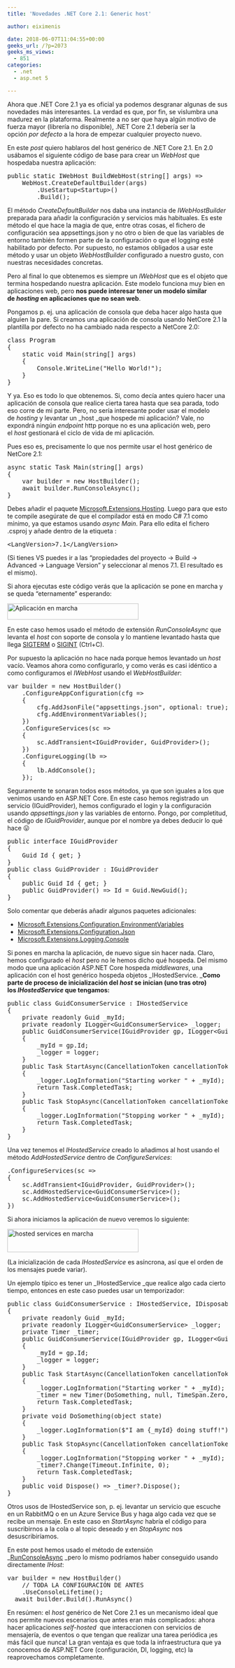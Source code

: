 ```yaml
---
title: 'Novedades .NET Core 2.1: Generic host'

author: eiximenis

date: 2018-06-07T11:04:55+00:00
geeks_url: /?p=2073
geeks_ms_views:
  - 851
categories:
  - .net
  - asp.net 5

---
```

Ahora que .NET Core 2.1 ya es oficial ya podemos desgranar algunas de sus novedades más interesantes. La verdad es que, por fin, se vislumbra una madurez en la plataforma. Realmente a no ser que haya algún motivo de fuerza mayor (librería no disponible), .NET Core 2.1 debería ser la opción _por defecto_ a la hora de empezar cualquier proyecto nuevo.
  
<!--more-->


  
En este _post_ quiero hablaros del host genérico de .NET Core 2.1. En 2.0 usábamos el siguiente código de base para crear un _WebHost_ que hospedaba nuestra aplicación:

<pre class="EnlighterJSRAW" data-enlighter-language="csharp">public static IWebHost BuildWebHost(string[] args) =&gt;
    WebHost.CreateDefaultBuilder(args)
        .UseStartup&lt;Startup&gt;()
        .Build();</pre>

El método _CreateDefaultBuilder_ nos daba una instancia de _IWebHostBuilder_ preparada para añadir la configuración y servicios más habituales. Es este método el que hace la magia de que, entre otras cosas, el fichero de configuración sea appsettings.json y no otro o bien de que las variables de entorno también formen parte de la configuración o que el logging esté habilitado por defecto. Por supuesto, no estamos obligados a usar este método y usar un objeto _WebHostBuilder_ configurado a nuestro gusto, con nuestras necesidades concretas.
  
Pero al final lo que obtenemos es siempre un _IWebHost_ que es el objeto que termina hospedando nuestra aplicación. Este modelo funciona muy bien en aplicaciones web, pero **nos puede interesar tener un modelo similar de _hosting_ en aplicaciones que no sean web**.
  
Pongamos p. ej. una aplicación de consola que deba hacer algo hasta que alguien la pare. Si creamos una aplicación de consola usando NetCore 2.1 la plantilla por defecto no ha cambiado nada respecto a NetCore 2.0:

<pre class="EnlighterJSRAW" data-enlighter-language="csharp">class Program
{
    static void Main(string[] args)
    {
        Console.WriteLine("Hello World!");
    }
}</pre>

Y ya. Eso es todo lo que obtenemos. Si, como decía antes quiero hacer una aplicación de consola que realice cierta tarea hasta que sea parada, todo eso corre de mi parte. Pero, no sería interesante poder usar el modelo de _hosting_ y levantar un _host _que hospede mi aplicación? Vale, no expondrá ningún _endpoint_ http porque no es una aplicación web, pero el _host_ gestionará el ciclo de vida de mi aplicación.
  
Pues eso es, precisamente lo que nos permite usar el host genérico de NetCore 2.1:

<pre class="EnlighterJSRAW" data-enlighter-language="null">async static Task Main(string[] args)
{
    var builder = new HostBuilder();
    await builder.RunConsoleAsync();
}</pre>

Debes añadir el paquete [Microsoft.Extensions.Hosting][1]. Luego para que esto te compile asegúrate de que el compilador está en modo C# 7.1 como mínimo, ya que estamos usando _async Main_. Para ello edita el fichero .csproj y añade dentro de la etiqueta <PropertyGroup>:

<pre class="EnlighterJSRAW" data-enlighter-language="null">&lt;LangVersion&gt;7.1&lt;/LangVersion&gt;</pre>

(Si tienes VS puedes ir a las &#8220;propiedades del proyecto -> Build -> Advanced -> Language Version&#8221; y seleccionar al menos 7.1. El resultado es el mismo).
  
Si ahora ejecutas este código verás que la aplicación se pone en marcha y se queda &#8220;eternamente&#8221; esperando:
  
[<img class="alignnone size-medium wp-image-2075" src="https://geeks.ms/etomas/wp-content/uploads/sites/154/2018/06/host-console-en-marcha-300x37.png" alt="Aplicación en marcha" width="300" height="37" />][2]
  
En este caso hemos usado el método de extensión _RunConsoleAsync_ que levanta el _host_ con soporte de consola y lo mantiene levantado hasta que llega [SIGTERM][3] o [SIGINT][3] (Ctrl+C).
  
Por supuesto la aplicación no hace nada porque hemos levantado un _host_ vacío. Veamos ahora como configurarlo, y como verás es casi idéntico a como configuramos el _IWebHost_ usando el _WebHostBuilder_:

<pre class="EnlighterJSRAW" data-enlighter-language="csharp">var builder = new HostBuilder()
    .ConfigureAppConfiguration(cfg =&gt;
    {
        cfg.AddJsonFile("appsettings.json", optional: true);
        cfg.AddEnvironmentVariables();
    })
    .ConfigureServices(sc =&gt;
    {
        sc.AddTransient&lt;IGuidProvider, GuidProvider&gt;();
    })
    .ConfigureLogging(lb =&gt;
    {
        lb.AddConsole();
    });</pre>

Seguramente te sonaran todos esos métodos, ya que son iguales a los que venimos usando en ASP.NET Core. En este caso hemos registrado un servicio (IGuidProvider), hemos configurado el login y la configuración usando _appsettings.json_ y las variables de entorno. Pongo, por completitud, el código de _IGuidProvider_, aunque por el nombre ya debes deducir lo qué hace 😛

<pre class="EnlighterJSRAW" data-enlighter-language="csharp">public interface IGuidProvider
{
    Guid Id { get; }
}
public class GuidProvider : IGuidProvider
{
    public Guid Id { get; }
    public GuidProvider() =&gt; Id = Guid.NewGuid();
}</pre>

Solo comentar que deberás añadir algunos paquetes adicionales:

  * [Microsoft.Extensions.Configuration.EnvironmentVariables][4]
  * [Microsoft.Extensions.Configuration.Json][5]
  * [Microsoft.Extensions.Logging.Console][6]

Si pones en marcha la aplicación, de nuevo sigue sin hacer nada. Claro, hemos configurado el _host_ pero no le hemos dicho qué hospeda. Del mismo modo que una aplicación ASP.NET Core hospeda _middlewares_, una aplicación con el host genérico hospeda objetos _IHostedService. _**Como parte de proceso de inicialización del _host_ se inician (uno tras otro) los _IHostedService_ que tengamos:**

<pre class="EnlighterJSRAW" data-enlighter-language="csharp">public class GuidConsumerService : IHostedService
{
    private readonly Guid _myId;
    private readonly ILogger&lt;GuidConsumerService&gt; _logger;
    public GuidConsumerService(IGuidProvider gp, ILogger&lt;GuidConsumerService&gt; logger)
    {
        _myId = gp.Id;
        _logger = logger;
    }
    public Task StartAsync(CancellationToken cancellationToken)
    {
        _logger.LogInformation("Starting worker " + _myId);
        return Task.CompletedTask;
    }
    public Task StopAsync(CancellationToken cancellationToken)
    {
        _logger.LogInformation("Stopping worker " + _myId);
        return Task.CompletedTask;
    }
}</pre>

Una vez tenemos el _IHostedService_ creado lo añadimos al host usando el método _AddHostedService_ dentro de _ConfigureServices_:

<pre class="EnlighterJSRAW" data-enlighter-language="csharp">.ConfigureServices(sc =&gt;
{
    sc.AddTransient&lt;IGuidProvider, GuidProvider&gt;();
    sc.AddHostedService&lt;GuidConsumerService&gt;();
    sc.AddHostedService&lt;GuidConsumerService&gt;();
})</pre>

Si ahora iniciamos la aplicación de nuevo veremos lo siguiente:
  
[<img class="alignnone size-medium wp-image-2076" src="https://geeks.ms/etomas/wp-content/uploads/sites/154/2018/06/host-console-en-marcha2-300x53.png" alt="hosted services en marcha" width="300" height="53" />][7]
  
(La inicialización de cada _IHostedService_ es asíncrona, así que el orden de los mensajes puede variar).
  
Un ejemplo típico es tener un _IHostedService _que realice algo cada cierto tiempo, entonces en este caso puedes usar un temporizador:

<pre class="EnlighterJSRAW" data-enlighter-language="csharp">public class GuidConsumerService : IHostedService, IDisposable
{
    private readonly Guid _myId;
    private readonly ILogger&lt;GuidConsumerService&gt; _logger;
    private Timer _timer;
    public GuidConsumerService(IGuidProvider gp, ILogger&lt;GuidConsumerService&gt; logger)
    {
        _myId = gp.Id;
        _logger = logger;
    }
    public Task StartAsync(CancellationToken cancellationToken)
    {
        _logger.LogInformation("Starting worker " + _myId);
        _timer = new Timer(DoSomething, null, TimeSpan.Zero, TimeSpan.FromSeconds(5));
        return Task.CompletedTask;
    }
    private void DoSomething(object state)
    {
        _logger.LogInformation($"I am {_myId} doing stuff!");
    }
    public Task StopAsync(CancellationToken cancellationToken)
    {
        _logger.LogInformation("Stopping worker " + _myId);
        _timer?.Change(Timeout.Infinite, 0);
        return Task.CompletedTask;
    }
    public void Dispose() =&gt; _timer?.Dispose();
}</pre>

Otros usos de IHostedService son, p. ej. levantar un servicio que escuche en un RabbitMQ o en un Azure Service Bus y haga algo cada vez que se recibe un mensaje. En este caso en _StartAsync_ habría el código para suscribirnos a la cola o al topic deseado y en _StopAsync_ nos desuscribiríamos.
  
En este post hemos usado el método de extensión _[RunConsoleAsync][8] _pero lo mismo podríamos haber conseguido usando directamente _IHost_:

<pre class="EnlighterJSRAW" data-enlighter-language="csharp">var builder = new HostBuilder()
    // TODA LA CONFIGURACIÓN DE ANTES
    .UseConsoleLifetime();
  await builder.Build().RunAsync()</pre>

En resúmen: el _host_ genérico de Net Core 2.1 es un mecanismo ideal que nos permite nuevos escenarios que antes eran más complicados: ahora hacer aplicaciones _self-hosted_  que interaccionen con servicios de mensajería, de eventos o que tengan que realizar una tarea periódica ¡es más fácil que nunca! La gran ventaja es que toda la infraestructura que ya conocemos de ASP.NET Core (configuración, DI, logging, etc) la reaprovechamos completamente.

 [1]: https://www.nuget.org/packages/Microsoft.Extensions.Hosting/
 [2]: https://geeks.ms/etomas/wp-content/uploads/sites/154/2018/06/host-console-en-marcha.png
 [3]: https://www.gnu.org/software/libc/manual/html_node/Termination-Signals.html
 [4]: https://www.nuget.org/packages/Microsoft.Extensions.Configuration.EnvironmentVariables/
 [5]: https://www.nuget.org/packages/Microsoft.Extensions.Configuration.Json/
 [6]: https://www.nuget.org/packages/Microsoft.Extensions.Logging.Console/
 [7]: https://geeks.ms/etomas/wp-content/uploads/sites/154/2018/06/host-console-en-marcha2.png
 [8]: https://docs.microsoft.com/en-us/dotnet/api/microsoft.extensions.hosting.hostinghostbuilderextensions.runconsoleasync?view=aspnetcore-2.1